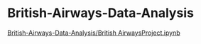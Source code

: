 # British-Airways-Data-Analysis

[British-Airways-Data-Analysis/British AirwaysProject.ipynb](https://github.com/richardmukechiwa/British-Airways-Data-Analysis/blob/main/British%20AirwaysProject.ipynb)
